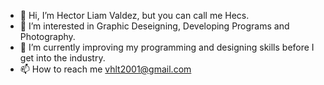 - 👋 Hi, I’m Hector Liam Valdez, but you can call me Hecs.
- 👀 I’m interested in Graphic Deseigning, Developing Programs and Photography.
- 🌱 I’m currently improving my programming and designing skills before I get into the industry.
- 📫 How to reach me vhlt2001@gmail.com

<!---
usernameIsHecs/usernameIsHecs is a ✨ special ✨ repository because its `README.md` (this file) appears on your GitHub profile.
You can click the Preview link to take a look at your changes.
--->
